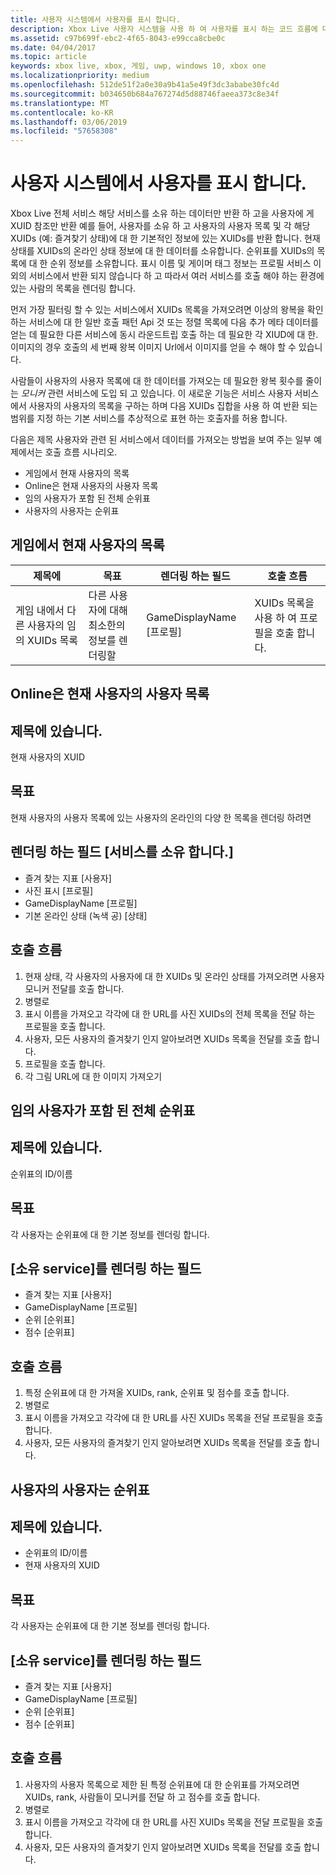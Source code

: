 ```yaml
---
title: 사용자 시스템에서 사용자를 표시 합니다.
description: Xbox Live 사용자 시스템을 사용 하 여 사용자를 표시 하는 코드 흐름에 대 한에 알아봅니다.
ms.assetid: c97b699f-ebc2-4f65-8043-e99cca8cbe0c
ms.date: 04/04/2017
ms.topic: article
keywords: xbox live, xbox, 게임, uwp, windows 10, xbox one
ms.localizationpriority: medium
ms.openlocfilehash: 512de51f2a0e30a9b41a5e49f3dc3ababe30fc4d
ms.sourcegitcommit: b034650b684a767274d5d88746faeea373c8e34f
ms.translationtype: MT
ms.contentlocale: ko-KR
ms.lasthandoff: 03/06/2019
ms.locfileid: "57658308"
---
```

# <a name="display-people-from-the-people-system"></a>사용자 시스템에서 사용자를 표시 합니다.

Xbox Live 전체 서비스 해당 서비스를 소유 하는 데이터만 반환 하 고을 사용자에 게 XUID 참조만 반환 예를 들어, 사용자를 소유 하 고 사용자의 사용자 목록 및 각 해당 XUIDs (예: 즐겨찾기 상태)에 대 한 기본적인 정보에 있는 XUIDs를 반환 합니다. 현재 상태를 XUIDs의 온라인 상태 정보에 대 한 데이터를 소유합니다. 순위표를 XUIDs의 목록에 대 한 순위 정보를 소유합니다. 표시 이름 및 게이머 태그 정보는 프로필 서비스 이외의 서비스에서 반환 되지 않습니다 하 고 따라서 여러 서비스를 호출 해야 하는 환경에 있는 사람의 목록을 렌더링 합니다.

먼저 가장 필터링 할 수 있는 서비스에서 XUIDs 목록을 가져오려면 이상의 왕복을 확인 하는 서비스에 대 한 일반 호출 패턴 Api 것 또는 정렬 목록에 다음 추가 메타 데이터를 얻는 데 필요한 다른 서비스에 동시 라운드트립 호출 하는 데 필요한 각 XIUD에 대 한. 이미지의 경우 호출의 세 번째 왕복 이미지 Url에서 이미지를 얻을 수 해야 할 수 있습니다.

사람들이 사용자의 사용자 목록에 대 한 데이터를 가져오는 데 필요한 왕복 횟수를 줄이는 *모니커* 관련 서비스에 도입 되 고 있습니다. 이 새로운 기능은 서비스 사용자 서비스에서 사용자의 사용자의 목록을 구하는 하며 다음 XUIDs 집합을 사용 하 여 반환 되는 범위를 지정 하는 기본 서비스를 추상적으로 표현 하는 호출자를 허용 합니다.

다음은 제목 사용자와 관련 된 서비스에서 데이터를 가져오는 방법을 보여 주는 일부 예제에서는 호출 흐름 시나리오.

-   게임에서 현재 사용자의 목록
-   Online은 현재 사용자의 사용자 목록
-   임의 사용자가 포함 된 전체 순위표
-   사용자의 사용자는 순위표


## <a name="list-of-users-currently-in-game"></a>게임에서 현재 사용자의 목록

| 제목에  | 목표  | 렌더링 하는 필드  | 호출 흐름
|-------------------------------------------------|----------------------------------------------------|--------------------|--------------------------------------|
| 게임 내에서 다른 사용자의 임의 XUIDs 목록 | 다른 사용자에 대해 최소한의 정보를 렌더링할 | GameDisplayName \[프로필\] | XUIDs 목록을 사용 하 여 프로필을 호출 합니다. |


## <a name="list-of-the-current-users-people-who-are-online"></a>Online은 현재 사용자의 사용자 목록

## <a name="title-has"></a>제목에 있습니다.
현재 사용자의 XUID

## <a name="goal"></a>목표
현재 사용자의 사용자 목록에 있는 사용자의 온라인의 다양 한 목록을 렌더링 하려면

## <a name="field-to-render-owning-service"></a>렌더링 하는 필드 \[서비스를 소유 합니다.\]
* 즐겨 찾는 지표 [사용자]
* 사진 표시 [프로필]
* GameDisplayName [프로필]
* 기본 온라인 상태 (녹색 공) [상태]

## <a name="call-flow"></a>호출 흐름
1. 현재 상태, 각 사용자의 사용자에 대 한 XUIDs 및 온라인 상태를 가져오려면 사용자 모니커 전달를 호출 합니다.
1. 병렬로
 1. 표시 이름을 가져오고 각각에 대 한 URL를 사진 XUIDs의 전체 목록을 전달 하는 프로필을 호출 합니다.
 1. 사용자, 모든 사용자의 즐겨찾기 인지 알아보려면 XUIDs 목록을 전달를 호출 합니다.
1. 프로필을 호출 합니다.
 1. 각 그림 URL에 대 한 이미지 가져오기

## <a name="global-leaderboard-containing-random-users"></a>임의 사용자가 포함 된 전체 순위표

## <a name="title-has"></a>제목에 있습니다.
순위표의 ID/이름

## <a name="goal"></a>목표
각 사용자는 순위표에 대 한 기본 정보를 렌더링 합니다.

## <a name="field-to-render-owning-service"></a>[소유 service]를 렌더링 하는 필드
* 즐겨 찾는 지표 [사용자]
* GameDisplayName [프로필]
* 순위 [순위표]
* 점수 [순위표]

## <a name="call-flow"></a>호출 흐름
1. 특정 순위표에 대 한 가져올 XUIDs, rank, 순위표 및 점수를 호출 합니다.
1. 병렬로
 1. 표시 이름을 가져오고 각각에 대 한 URL를 사진 XUIDs 목록을 전달 프로필을 호출 합니다.
 1. 사용자, 모든 사용자의 즐겨찾기 인지 알아보려면 XUIDs 목록을 전달를 호출 합니다.

## <a name="leaderboard-of-users-people"></a>사용자의 사용자는 순위표

## <a name="title-has"></a>제목에 있습니다.
* 순위표의 ID/이름
* 현재 사용자의 XUID

## <a name="goal"></a>목표
각 사용자는 순위표에 대 한 기본 정보를 렌더링 합니다.

## <a name="field-to-render-owning-service"></a>[소유 service]를 렌더링 하는 필드
* 즐겨 찾는 지표 [사용자]
* GameDisplayName [프로필]
* 순위 [순위표]
* 점수 [순위표]

## <a name="call-flow"></a>호출 흐름
1. 사용자의 사용자 목록으로 제한 된 특정 순위표에 대 한 순위표를 가져오려면 XUIDs, rank, 사람들이 모니커를 전달 하 고 점수를 호출 합니다.
1. 병렬로
 1. 표시 이름을 가져오고 각각에 대 한 URL를 사진 XUIDs 목록을 전달 프로필을 호출 합니다.
 1. 사용자, 모든 사용자의 즐겨찾기 인지 알아보려면 XUIDs 목록을 전달를 호출 합니다.
